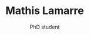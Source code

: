 ---
name: Mathis Lamarre
role: PhD student
image: assets/img/team/mathis.jpg
social:
    - url: mailto:m.lamarre@campus.tu-berlin.de
      icon: fas fa-envelope
    - url: https://twitter.com/mathislmrr
      icon: fab fa-twitter
    - url: https://www.linkedin.com/in/mathis-lamarre/
      icon: fab fa-linkedin-in
title: "Mathis Lamarre"
subtitle: "PhD student"
---